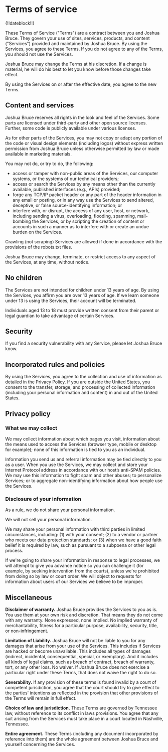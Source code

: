 # Terms of service

{!!dateblock!!}

These Terms of Service ("Terms") are a contract between you and Joshua Bruce. They govern your use of sites, services, products, and content ("Services") provided and maintained by Joshua Bruce. By using the Services, you agree to these Terms. If you do not agree to any of the Terms, you should not use the Services.

Joshua Bruce may change the Terms at his discretion. If a change is material, he will do his best to let you know before those changes take effect.

By using the Services on or after the effective date, you agree to the new Terms.

## Content and services

Joshua Bruce reserves all rights in the look and feel of the Services. Some parts are licensed under third-party and other open source licenses. Further, some code is publicly available under various licenses.

As for other parts of the Services, you may not copy or adapt any portion of the code or visual design elements (including logos) without express written permission from Joshua Bruce unless otherwise permitted by law or made available in marketing materials.

You may not do, or try to do, the following:

- access or tamper with non-public areas of the Services, our computer systems, or the systems of our technical providers;
- access or search the Services by any means other than the currently available, published interfaces (e.g., APIs) provided;
- forge any TCP/IP packet header or any part of the header information in any email or posting, or in any way use the Services to send altered, deceptive, or false source-identifying information; or
- interfere with, or disrupt, the access of any user, host, or network, including sending a virus, overloading, flooding, spamming, mail-bombing the Services, or by scripting the creation of content or accounts in such a manner as to interfere with or create an undue burden on the Services.

Crawling (not scraping) Services are allowed if done in accordance with the provisions of the robots.txt files.

Joshua Bruce may change, terminate, or restrict access to any aspect of the Services, at any time, without notice.

## No children

The Services are not intended for children under 13 years of age. By using the Services, you affirm you are over 13 years of age. If we learn someone under 13 is using the Services, their account will be terminated.

Individuals aged 13 to 18 must provide written consent from their parent or legal guardian to take advantage of certain Services.

## Security

If you find a security vulnerability with any Service, please let Joshua Bruce know.

## Incorporated rules and policies

By using the Services, you agree to the collection and use of information as detailed in the Privacy Policy. If you are outside the United States, you consent to the transfer, storage, and processing of collected information (including your personal information and content) in and out of the United States.

## Privacy policy

### What we may collect

We may collect information about which pages you visit, information about the means used to access the Services (browser type, mobile or desktop for example); none of this information is tied to you as an individual.

Information you send us and referral information may be tied directly to you as a user. When you use the Services, we may collect and store your Internet Protocol address in accordance with our host’s anti-SPAM policies. We may use this information to fight spam and other abuses; to personalize Services; or to aggregate non-identifying information about how people use the Services.

### Disclosure of your information

As a rule, we do not share your personal information.

We will not sell your personal information.

We may share your personal information with third parties in limited circumstances, including: (1) with your consent; (2) to a vendor or partner who meets our data protection standards; or (3) when we have a good faith belief it is required by law, such as pursuant to a subpoena or other legal process.

If we're going to share your information in response to legal processes, we will attempt to give you advance notice so you can challenge it (for example, by seeking intervention from the courts), unless we're prohibited from doing so by law or court order. We will object to requests for information about users of our Services we believe to be improper.

## Miscellaneous

**Disclaimer of warranty.** Joshua Bruce provides the Services to you as is. You use them at your own risk and discretion. That means they do not come with any warranty. None expressed, none implied. No implied warranty of merchantability, fitness for a particular purpose, availability, security, title, or non-infringement.

**Limitation of Liability.** Joshua Bruce will not be liable to you for any damages that arise from your use of the Services. This includes if Services are hacked or become unavailable. This includes all types of damages (indirect, incidental, consequential, special, or exemplary). And it includes all kinds of legal claims, such as breach of contract, breach of warranty, tort, or any other loss.
No waiver. If Joshua Bruce does not exercise a particular right under these Terms, that does not waive the right to do so.

**Severability.** If any provision of these terms is found invalid by a court of competent jurisdiction, you agree that the court should try to give effect to the parties' intentions as reflected in the provision that other provisions of the Terms will remain in full effect.

**Choice of law and jurisdiction.** These Terms are governed by Tennessee law, without reference to its conflict in laws provisions. You agree that any suit arising from the Services must take place in a court located in Nashville, Tennessee.

**Entire agreement.** These Terms (including any document incorporated by reference into them) are the whole agreement between Joshua Bruce and yourself concerning the Services.
